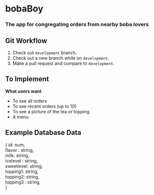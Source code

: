 # bobaBoy
### The app for congregating orders from nearby boba lovers

## Git Workflow

1. Check out ```development``` branch.
2. Check out a new branch while on ```development```.
3. Make a pull request and compare to ```development```.

## To Implement
**What users want**
* To see all orders
* To see recent orders (up to 10)
* To see a picture of the tea or topping
* A menu

## Example Database Data
  { id: num, <br />
    flavor : string,<br />
    milk: string,<br />
    icelevel : string,<br />
    sweetlevel: string,<br />
    topping1: string,<br />
    topping2: string,<br />
    topping3 : string,<br />
    }
    
